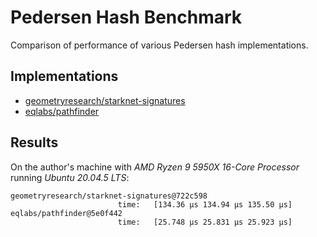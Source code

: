 # Pedersen Hash Benchmark

Comparison of performance of various Pedersen hash implementations.

## Implementations

- [geometryresearch/starknet-signatures](https://github.com/geometryresearch/starknet-signatures)
- [eqlabs/pathfinder](https://github.com/eqlabs/pathfinder)

## Results

On the author's machine with _AMD Ryzen 9 5950X 16-Core Processor_ running _Ubuntu 20.04.5 LTS_:

```log
geometryresearch/starknet-signatures@722c598
                        time:   [134.36 µs 134.94 µs 135.50 µs]
eqlabs/pathfinder@5e0f442
                        time:   [25.748 µs 25.831 µs 25.923 µs]
```
